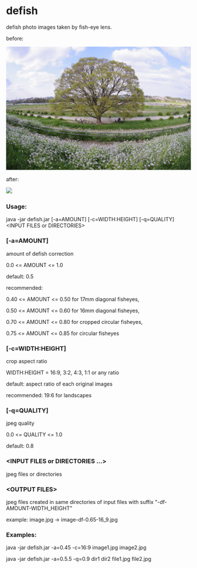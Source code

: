 # defish
defish photo images taken by fish-eye lens.

before:

<img src="https://github.com/kgotow/defish/blob/master/samples/K1032087.jpg" width="600"/>

after:

<img src="https://github.com/kgotow/defish/blob/master/samples/K1032087-df-0.5-16_9.jpg" width="600"/>

### Usage:
java -jar defish.jar [-a=AMOUNT] [-c=WIDTH:HEIGHT] [-q=QUALITY] &lt;INPUT FILES or DIRECTORIES&gt;

### [-a=AMOUNT]
amount of defish correction

0.0 <= AMOUNT <= 1.0

default:  0.5

recommended:

0.40 <= AMOUNT <= 0.50 for 17mm diagonal fisheyes,

0.50 <= AMOUNT <= 0.60 for 16mm diagonal fisheyes,

0.70 <= AMOUNT <= 0.80 for cropped circular fisheyes,

0.75 <= AMOUNT <= 0.85 for circular fisheyes

### [-c=WIDTH:HEIGHT]
crop aspect ratio

WIDTH:HEIGHT = 16:9, 3:2, 4:3, 1:1 or any ratio

default:  aspect ratio of each original images

recommended:  19:6 for landscapes
    
### [-q=QUALITY]
jpeg quality

0.0 <= QUALITY <= 1.0

default:  0.8
    
### &lt;INPUT FILES or DIRECTORIES ...&gt;
jpeg files or directories
  
### &lt;OUTPUT FILES&gt;
jpeg files created in same directories of input files with suffix "-df-AMOUNT-WIDTH_HEIGHT"

example:  image.jpg -> image-df-0.65-16_9.jpg
  
### Examples:
java -jar defish.jar -a=0.45 -c=16:9 image1.jpg image2.jpg

java -jar defish.jar -a=0.5.5 -q=0.9 dir1 dir2 file1.jpg file2.jpg

